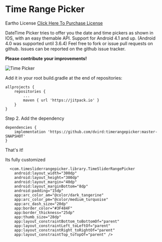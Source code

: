 # Time Range Picker

Eartho License
<a href='https://one.eartho.world/connect?access_id=4J4sl8luuKmJfpQLD2DD' target="_blank">Click Here To Purchase License</a>

DateTime Picker tries to offer you the date and time pickers as shown in IOS, with an easy themable API. 
Support for Android 4.1 and up. (Android 4.0 was supported until 3.6.4)
Feel free to fork or issue pull requests on github. Issues can be reported on the github issue tracker.

<b>Please contribute  your improvements!</b>

![Time Picker](https://github.com/dvird/timerangepicker/blob/master/example-image/ios12-iphone-x-clock-bedtime-social-card.jpg?raw=true)




Add it in your root build.gradle at the end of repositories:

	allprojects {
		repositories {
			...
			maven { url 'https://jitpack.io' }
		}
	}
Step 2. Add the dependency

	dependencies {
		implementation 'https://github.com/dvird:timerangepicker:master-SNAPSHOT'
	}
  
That's it! 





Its fully customized

	  <com.timesliderrangepicker.library.TimeSliderRangePicker
		android:layout_width="300dp"
		android:layout_height="300dp"
		android:layout_margin="40dp"
		android:layout_marginBottom="8dp"
		android:padding="15dp"
		app:arc_color_am="@color/dark_tangerine"
		app:arc_color_pm="@color/medium_turquoise"
		app:arc_dash_size="20dp"
		app:border_color="#3F484F"
		app:border_thickness="25dp"
		app:thumb_size="28dp"
		app:layout_constraintBottom_toBottomOf="parent"
		app:layout_constraintLeft_toLeftOf="parent"
		app:layout_constraintRight_toRightOf="parent"
		app:layout_constraintTop_toTopOf="parent" />


